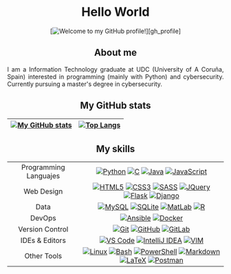 <div id="content" align="center">

# Hello World

<!-- https://github.com/denvercoder1/readme-typing-svg -->
[![Welcome to my GitHub profile!](https://readme-typing-svg.herokuapp.com?font=Fira+Code&duration=1500&pause=5000&color=2FF716&center=true&vCenter=true&repeat=true&width=435&lines=Welcome+to+my+GitHub+profile!)][gh_profile]

## About me

<p align="justify">
I am a Information Technology graduate at UDC (University of A Coruña, Spain) interested in programming (mainly with Python) and cybersecurity. Currently pursuing a master's degree in cybersecurity.
</p>

## My GitHub stats

<!-- https://github.com/anuraghazra/github-readme-stats -->
| [![My GitHub stats](https://github-readme-stats.vercel.app/api?username=danielfeitopin&theme=dark\&show_icons=true\&rank_icon=github)][gh_profile] | [![Top Langs](https://github-readme-stats.vercel.app/api/top-langs/?username=danielfeitopin&layout=compact&theme=dark&langs_count=8&hide=Jupyter%20Notebook&exclude_repo=MUNICS-SAPP-P1,MUNICS-SAPP-P2,MUNICS-BC-Practica1)][gh_profile] |
|:--:|:--:|

## My skills

<table>
    <!-- TEMPLATE -->
    <!--
    <tr>
        <td align="center"></td>
        <td align="center">
            <a href="" target="_blank"><img src="https://skillicons.dev/icons?i=" alt=""/></a>
        </td>
    </tr> -->
    <tr>
        <td align="center">Programming Languajes</td>
        <td align="center">
            <a title="Python" href="https://www.python.org/" target="_blank"><img src="https://skillicons.dev/icons?i=python" alt="Python"/></a>
            <a title="C" href="https://en.wikipedia.org/wiki/C_(programming_language)" target="_blank"><img src="https://skillicons.dev/icons?i=c" alt="C"/></a>
            <a title="Java" href="https://www.java.com/" target="_blank"><img src="https://skillicons.dev/icons?i=java" alt="Java"/></a>
            <a title="JavaScript" href="https://en.wikipedia.org/wiki/JavaScript" target="_blank"><img src="https://skillicons.dev/icons?i=js" alt="JavaScript"/></a>
        </td>
    </tr>
    <tr>
        <td align="center">Web Design</td>
        <td align="center">
            <a title="HTML5" href="https://en.wikipedia.org/wiki/HTML5" target="_blank"><img src="https://skillicons.dev/icons?i=html" alt="HTML5"/></a>
            <a title="CSS3" href="https://en.wikipedia.org/wiki/CSS#CSS_3" target="_blank"><img src="https://skillicons.dev/icons?i=css" alt="CSS3"/></a>
            <a title="SASS" href="https://sass-lang.com/" target="_blank"><img src="https://skillicons.dev/icons?i=sass" alt="SASS"/></a>
            <a title="JQuery" href="https://jquery.com/" target="_blank"><img src="https://skillicons.dev/icons?i=jquery" alt="JQuery"/></a>
            <a title="Flask" href="https://flask.palletsprojects.com/" target="_blank"><img src="https://skillicons.dev/icons?i=flask" alt="Flask"/></a>
            <a title="Django" href="https://www.djangoproject.com/" target="_blank"><img src="https://skillicons.dev/icons?i=django" alt="Django"/></a>
        </td>
    </tr>
    <tr>
        <td align="center">Data</td>
        <td align="center">
            <a title="MySQL" href="https://www.mysql.com/" target="_blank"><img src="https://skillicons.dev/icons?i=mysql" alt="MySQL"/></a>
            <a title="SQLite" href="https://www.sqlite.org/index.html" target="_blank"><img src="https://skillicons.dev/icons?i=sqlite" alt="SQLite"/></a>
            <a title="MatLab" href="https://www.mathworks.com/products/matlab.html" target="_blank"><img src="https://skillicons.dev/icons?i=matlab" alt="MatLab"/></a>
            <a title="R" href="https://www.r-project.org/" target="_blank"><img src="https://skillicons.dev/icons?i=r" alt="R"/></a>
        </td>
    </tr>
    <tr>
        <td align="center">DevOps</td>
        <td align="center">
            <a title="Ansible" href="https://www.ansible.com/" target="_blank"><img src="https://skillicons.dev/icons?i=ansible" alt="Ansible"/></a>
            <a title="Docker" href="https://www.docker.com/" target="_blank"><img src="https://skillicons.dev/icons?i=docker" alt="Docker"/></a>
        </td>
    </tr>
    <tr>
        <td align="center">Version Control</td>
        <td align="center">
            <a title="Git" href="https://git-scm.com/" target="_blank"><img src="https://skillicons.dev/icons?i=git" alt="Git"/></a>
            <a title="GitHub" href="https://github.com/" target="_blank"><img src="https://skillicons.dev/icons?i=github" alt="GitHub"/></a>
            <a title="GitLab" href="https://about.gitlab.com/" target="_blank"><img src="https://skillicons.dev/icons?i=gitlab" alt="GitLab"/></a>
        </td>
    </tr>
    <tr>
        <td align="center">IDEs & Editors</td>
        <td align="center">
            <a title="VS Code" href="https://code.visualstudio.com/" target="_blank"><img src="https://skillicons.dev/icons?i=vscode" alt="VS Code"/></a>
            <a title="IntelliJ IDEA" href="https://www.jetbrains.com/idea/" target="_blank"><img src="https://skillicons.dev/icons?i=idea" alt="IntelliJ IDEA"/></a>
            <a title="Vim" href="https://www.vim.org/" target="_blank"><img src="https://skillicons.dev/icons?i=vim" alt="VIM"/></a>
        </td>
    </tr>
    <tr>
        <td align="center">Other Tools</td>
        <td align="center">
            <a title="Linux" href="https://www.linux.org/" target="_blank"><img src="https://skillicons.dev/icons?i=linux" alt="Linux
            "/></a>
            <a title="Bash" href="https://ba-sh.com/" target="_blank"><img src="https://skillicons.dev/icons?i=bash" alt="Bash"/></a>
            <a title="PowerShell" href="https://learn.microsoft.com/en-us/powershell/" target="_blank"><img src="https://skillicons.dev/icons?i=powershell" alt="PowerShell"/></a>
            <a title="Markdown" href="https://daringfireball.net/projects/markdown/" target="_blank"><img src="https://skillicons.dev/icons?i=md" alt="Markdown"/></a>
            <a title="LaTeX" href="https://www.latex-project.org/" target="_blank"><img src="https://skillicons.dev/icons?i=latex" alt="LaTeX"/></a>
            <a title="Postman" href="https://www.postman.com/" target="_blank"><img src="https://skillicons.dev/icons?i=postman" alt="Postman"/></a>
        </td>
    </tr>
</table>

<!-- LINKS -->
[gh_profile]: <https://github.com/danielfeitopin>
</div>
